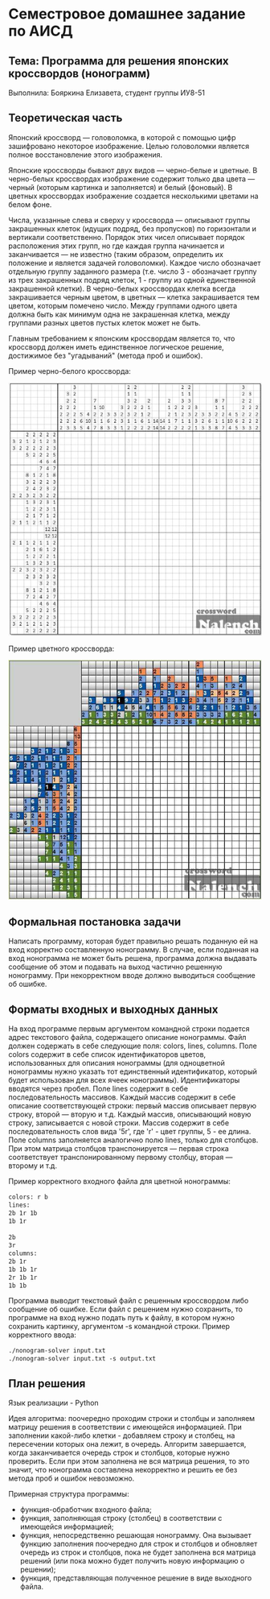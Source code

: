 # Семестровое домашнее задание по АИСД
## Тема: Программа для решения японских кроссвордов (нонограмм)
Выполнила: Бояркина Елизавета, студент группы ИУ8-51

## Теоретическая часть
Японский кроссворд — головоломка, в которой с помощью цифр зашифровано некоторое изображение. Целью головоломки является 
полное восстановление этого изображения.

Японские кроссворды бывают двух видов — черно-белые и цветные. В черно-белых кроссвордах изображение содержит только 
два цвета — черный (которым картинка и заполняется) и белый (фоновый). В цветных кроссвордах изображение создается 
несколькими цветами на белом фоне.

Числа, указанные слева и сверху у кроссворда — описывают группы закрашенных клеток (идущих подряд, без пропусков) по 
горизонтали и вертикали соответственно. Порядок этих чисел описывает порядок расположения этих групп, но где 
каждая группа начинается и заканчивается — не известно (таким образом, определить их положение и является задачей 
головоломки). Каждое число обозначает отдельную группу заданного размера (т.е. число 3 - обозначает группу из 
трех закрашенных подряд клеток, 1 - группу из одной единственной закрашенной клетки). В черно-белых кроссвордах клетка 
всегда закрашивается черным цветом, в цветных — клетка закрашивается тем цветом, которым помечено число. Между 
группами одного цвета должна быть как минимум одна не закрашенная клетка, между группами разных цветов пустых клеток 
может не быть.

Главным требованием к японским кроссвордам является то, что кроссворд должен иметь единственное логическое решение, 
достижимое без "угадываний" (метода проб и ошибок).

Пример черно-белого кроссворда:

![alt text](pictures/black_and_white.png "Пример черно-белого кроссворда")

Пример цветного кроссворда:

![alt text](pictures/colored.png "Пример цветного кроссворда")

## Формальная постановка задачи
Написать программу, которая будет правильно решать поданную ей на вход корректно составленную нонограмму. В случае, если 
поданная на вход нонограмма не может быть решена, программа должна выдавать сообщение об этом и подавать на выход 
частично решенную нонограмму. При некорректном вводе должно выводиться сообщение об ошибке.

## Форматы входных и выходных данных
На вход программе первым аргументом командной строки подается адрес текстового файла, содержащего описание нонограммы.
Файл должен содержать в себе следующие поля: colors, lines, columns. Поле colors содержит в себе список идентификаторов
цветов, использованных для описания нонограммы (для одноцветной нонограммы нужно указать тот единственный идентификатор,
который будет использован для всех ячеек нонограммы). Идентификаторы вводятся через пробел. Поле lines содержит в себе 
последовательность массивов. Каждый массив содержит в себе описание соответствующей строки: первый массив описывает 
первую строку, второй — вторую и т.д. Каждый массив, описывающий новую строку, записывается с новой строки. Массив 
содержит в себе последовательность слов вида '5r', где 'r' - цвет группы, 5 - ее длина. Поле columns заполняется 
аналогично полю lines, только для столбцов. При этом матрица столбцов транспонируется — первая строка соответствует 
транспонированному первому столбцу, вторая — второму и т.д.
  
Пример корректного входного файла для цветной нонограммы:

```
colors: r b
lines:
2b 1r 1b
1b 1r

2b
3r
columns:
2b 1r
1b 1b 1r
2r 1b 1r
1b 1b
```

Программа выводит текстовый файл с решенным кроссвордом либо сообщение об ошибке. Если файл с решением нужно сохранить, 
то программе на вход нужно подать путь к файлу, в котором нужно сохранить картинку, аргументом -s командной строки. 
Пример корректного ввода:

```
./nonogram-solver input.txt
./nonogram-solver input.txt -s output.txt
```

## План решения
Язык реализации - Python

Идея алгоритма: поочередно проходим строки и столбцы и заполняем матрицу решения в соответствии с имеющейся информацией.
При заполнении какой-либо клетки - добавляем строку и столбец, на пересечении которых она лежит, в очередь. Алгоритм 
завершается, когда заканчивается очередь строк и столбцов, которые нужно проверить. Если при этом заполнена не вся 
матрица решения, то это значит, что нонограмма составлена некорректно и решить ее без метода проб и ошибок невозможно.

Примерная структура программы:
- функция-обработчик входного файла;
- функция, заполняющая строку (столбец) в соответствии с имеющейся информацией;
- функция, непосредственно решающая нонограмму. Она вызывает функцию заполнения поочередно для строк и столбцов и 
  обновляет очередь из строк и столбцов, пока не будет заполнена вся матрица решений (или пока можно будет получить 
  новую информацию о решении);
- функция, представляющая полученное решение в виде выходного файла.